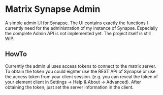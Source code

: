 # Matrix Synapse Admin
A simple admin UI for [Synapse](https://github.com/matrix-org/synapse).
The UI contains exactly the functions I currently need for the administration of my instance of Synapse.
Especially the complete Admin API is not implemented yet.
The project itself is still WIP.

## HowTo
Currently the admin ui uses access tokens to connect to the matrix server.
To obtain the token you could eighter use the REST API of Synapse or use the access token from your client session.
(e.g. you can reveal the token of your element client in Settings -> Help & About -> Advanced).
After obtaining the token, just set the server information in the client.
